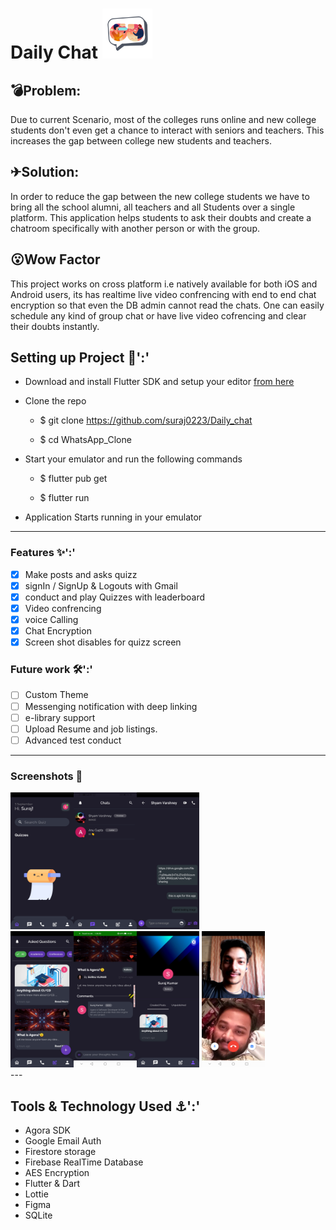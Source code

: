 # Daily Chat <img src="assets/images/appicon.png" width="80" height="80"/>

## 💣Problem:
Due to current Scenario, most of the colleges runs online and new college students don't even get a chance to interact with seniors and teachers. This increases the gap between college new students and teachers. 

## ✈Solution:
In order to reduce the gap between the new college students we have to bring all the school alumni, all teachers and all Students over a single platform. This application helps students to ask their doubts and create a chatroom specifically with another person or with the group. 

## 😮Wow Factor
This project works on cross platform i.e natively available for both iOS and Android users, its has realtime live video confrencing with end to end chat encryption so that even the DB admin cannot read the chats. One can easily schedule any kind of group chat or have live video cofrencing and clear their doubts instantly. 

## Setting up Project 🌟':'

- Download and install Flutter SDK and setup your editor [from here](https://flutter.dev/docs/get-started/install/windows)

- Clone the repo
  
  - $ git clone https://github.com/suraj0223/Daily_chat

  - $ cd WhatsApp_Clone

- Start your emulator and run the following commands

  - $ flutter pub get

  - $ flutter run

- Application Starts running in your emulator

---

### Features ✨':'

- [X] Make posts and asks quizz
- [x] signIn / SignUp & Logouts with Gmail
- [x] conduct and play Quizzes with leaderboard
- [X] Video confrencing
- [X] voice Calling
- [X] Chat Encryption
- [X] Screen shot disables for quizz screen

### Future work 🛠':'

- [ ] Custom Theme
- [ ] Messenging notification with deep linking 
- [ ] e-library support
- [ ] Upload Resume and job listings.
- [ ] Advanced test conduct

---

### Screenshots 📸

<div> 
<img src='assets/images/screenshot1.jpg' align='left' width='20%'>
<img src='assets/images/screenshot2.jpg' align='left' width='20%'>
<img src='assets/images/screenshot3.jpg' width='20%'>
</div>

<div> 
<img src='assets/images/screenshot4.jpg' align='left' width='20%'>
<img src='assets/images/screenshot5.jpg' align='left' width='20%'>
<img src='assets/images/screenshot6.jpg' align='' width='20%'>
<img src='assets/images/video_confrencing.jpg' align='' width='20%'>
</div>
---

## Tools & Technology Used ⚓':'

- Agora SDK
- Google Email Auth
- Firestore storage
- Firebase RealTime Database
- AES Encryption
- Flutter & Dart
- Lottie
- Figma 
- SQLite

